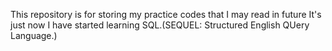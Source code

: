 This repository is for storing my practice codes that I may read in future 
It's just now I have started learning SQL.(SEQUEL: Structured English QUery Language.)
